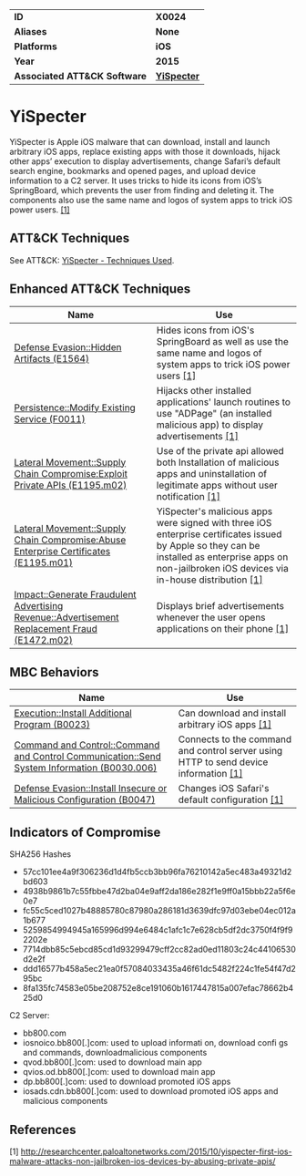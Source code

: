 
<table>
<tr>
<td><b>ID</b></td>
<td><b>X0024</b></td>
</tr>
<tr>
<td><b>Aliases</b></td>
<td><b>None</b></td>
</tr>
<tr>
<td><b>Platforms</b></td>
<td><b>iOS</b></td>
</tr>
<tr>
<td><b>Year</b></td>
<td><b>2015</b></td>
</tr>
<tr>
<td><b>Associated ATT&CK Software</b></td>
<td><b><a href="https://attack.mitre.org/software/S0311/">YiSpecter</a></b></td>
</tr>
</table>


YiSpecter
=========
YiSpecter is Apple iOS malware that can download, install and launch arbitrary iOS apps, replace existing apps with those it downloads, hijack other apps’ execution to display advertisements, change Safari’s default search engine, bookmarks and opened pages, and upload device information to a C2 server. It uses tricks to hide its icons from iOS’s SpringBoard, which prevents the user from finding and deleting it. The components also use the same name and logos of system apps to trick iOS power users. [[1]](#1)

ATT&CK Techniques
-----------------
See ATT&CK: [YiSpecter - Techniques Used](https://attack.mitre.org/software/S0311/).

Enhanced ATT&CK Techniques
---------
|Name|Use|
|---|---|
|[Defense Evasion::Hidden Artifacts (E1564)](../defense-evasion/hide-artifacts.md)|Hides icons from iOS's SpringBoard as well as use the same name and logos of system apps to trick iOS power users [[1]](#1)|
|[Persistence::Modify Existing Service (F0011)](../persistence/modify-existing-service.md)|Hijacks other installed applications' launch routines to use "ADPage" (an installed malicious app) to display advertisements  [[1]](#1)|
|[Lateral Movement::Supply Chain Compromise:Exploit Private APIs (E1195.m02)](../lateral-movement/supply-chain-compromise.md)|Use of the private api allowed both Installation of malicious apps and uninstallation of legitimate apps without user notification  [[1]](#1)|
|[Lateral Movement::Supply Chain Compromise:Abuse Enterprise Certificates (E1195.m01)](../lateral-movement/supply-chain-compromise.md)|YiSpecter's malicious apps were signed with three iOS enterprise certificates issued by Apple so they can be installed as enterprise apps on non-jailbroken iOS devices via in-house distribution  [[1]](#1)|
|[Impact::Generate Fraudulent Advertising Revenue::Advertisement Replacement Fraud (E1472.m02)](../persistence/component-firmware.md)|Displays brief advertisements whenever the user opens applications on their phone [[1]](#1)|


MBC Behaviors
---------
|Name|Use|
|---|---|
|[Execution::Install Additional Program (B0023)](../execution/install-additional-program.md)|Can download and install arbitrary iOS apps [[1]](#1)|
|[Command and Control::Command and Control Communication::Send System Information (B0030.006)](../command-and-control/c2-communication.md)|Connects to the command and control server using HTTP to send device information [[1]](#1)|
|[Defense Evasion::Install Insecure or Malicious Configuration (B0047)](../defense-evasion/install-insecure-or-malicious-configuration.md)|Changes iOS Safari's default configuration [[1]](#1)|

Indicators of Compromise
------------------------
SHA256 Hashes
- 57cc101ee4a9f306236d1d4fb5ccb3bb96fa76210142a5ec483a49321d2bd603
- 4938b9861b7c55fbbe47d2ba04e9aff2da186e282f1e9ff0a15bbb22a5f6e0e7  
- fc55c5ced1027b48885780c87980a286181d3639dfc97d03ebe04ec012a1b677  
- 5259854994945a165996d994e6484c1afc1c7e628cb5df2dc3750f4f9f92202e  
- 7714dbb85c5ebcd85cd1d93299479cff2cc82ad0ed11803c24c44106530d2e2f  
- ddd16577b458a5ec21ea0f57084033435a46f61dc5482f224c1fe54f47d295bc  
- 8fa135fc74583e05be208752e8ce191060b1617447815a007efac78662b425d0  

C2 Server: 
- bb800.com	
- iosnoico.bb800[.]com: used to upload informati on, download confi gs and commands, downloadmalicious components
- qvod.bb800[.]com: used to download main app
- qvios.od.bb800[.]com: used to download main app
- dp.bb800[.]com: used to download promoted iOS apps
- iosads.cdn.bb800[.]com: used to download promoted iOS apps and malicious components

References
----------
<a name="1">[1]</a> http://researchcenter.paloaltonetworks.com/2015/10/yispecter-first-ios-malware-attacks-non-jailbroken-ios-devices-by-abusing-private-apis/
